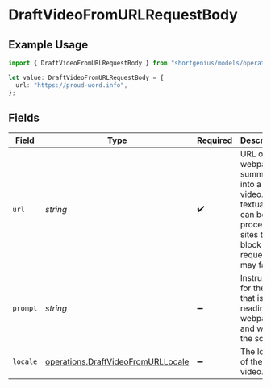 # DraftVideoFromURLRequestBody

## Example Usage

```typescript
import { DraftVideoFromURLRequestBody } from "shortgenius/models/operations";

let value: DraftVideoFromURLRequestBody = {
  url: "https://proud-word.info",
};
```

## Fields

| Field                                                                                                               | Type                                                                                                                | Required                                                                                                            | Description                                                                                                         |
| ------------------------------------------------------------------------------------------------------------------- | ------------------------------------------------------------------------------------------------------------------- | ------------------------------------------------------------------------------------------------------------------- | ------------------------------------------------------------------------------------------------------------------- |
| `url`                                                                                                               | *string*                                                                                                            | :heavy_check_mark:                                                                                                  | URL of a webpage to summarize into a video. Only textual data can be processed; sites that block requests may fail. |
| `prompt`                                                                                                            | *string*                                                                                                            | :heavy_minus_sign:                                                                                                  | Instructions for the AI that is reading the webpage and writing the script.                                         |
| `locale`                                                                                                            | [operations.DraftVideoFromURLLocale](../../models/operations/draftvideofromurllocale.md)                            | :heavy_minus_sign:                                                                                                  | The locale of the video.                                                                                            |